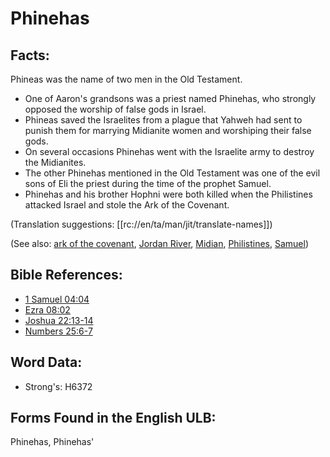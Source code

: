 # Phinehas

## Facts:

Phineas was the name of two men in the Old Testament.

* One of Aaron's grandsons was a priest named Phinehas, who strongly opposed the worship of false gods in Israel.
* Phineas saved the Israelites from a plague that Yahweh had sent to punish them for marrying Midianite women and worshiping their false gods.
* On several occasions Phinehas went with the Israelite army to destroy the Midianites.
* The other Phinehas mentioned in the Old Testament was one of the evil sons of Eli the priest during the time of the prophet Samuel.
* Phinehas and his brother Hophni were both killed when the Philistines attacked Israel and stole the Ark of the Covenant.

(Translation suggestions: [[rc://en/ta/man/jit/translate-names]])

(See also: [ark of the covenant](../kt/arkofthecovenant.md), [Jordan River](../names/jordanriver.md), [Midian](../names/midian.md), [Philistines](../names/philistines.md), [Samuel](../names/samuel.md))

## Bible References:

* [1 Samuel 04:04](rc://en/tn/help/1sa/04/04)
* [Ezra 08:02](rc://en/tn/help/ezr/08/02)
* [Joshua 22:13-14](rc://en/tn/help/jos/22/13)
* [Numbers 25:6-7](rc://en/tn/help/num/25/06)

## Word Data:

* Strong's: H6372

## Forms Found in the English ULB:

Phinehas, Phinehas'
